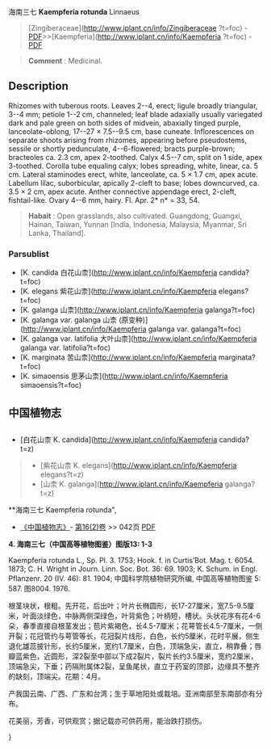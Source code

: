 海南三七 **Kaempferia rotunda** Linnaeus

> [Zingiberaceae](http://www.iplant.cn/info/Zingiberaceae ?t=foc) - [PDF](http://iplant.cn/foc/pdf/Zingiberaceae.pdf)>>[Kaempferia](http://www.iplant.cn/info/Kaempferia ?t=foc) - [PDF](http://www.iplant.cn/foc/pdf/Kaempferia.pdf)

> **Comment** : 
> Medicinal.

## Description

Rhizomes with tuberous roots. Leaves 2--4, erect; ligule broadly triangular, 3--4 mm; petiole 1--2 cm, channeled; leaf blade adaxially usually variegated dark and pale green on both sides of midvein, abaxially tinged purple, lanceolate-oblong, 17--27 × 7.5--9.5 cm, base cuneate. Inflorescences on separate shoots arising from rhizomes, appearing before pseudostems, sessile or shortly pedunculate, 4--6-flowered; bracts purple-brown; bracteoles ca. 2.3 cm, apex 2-toothed. Calyx 4.5--7 cm, split on 1 side, apex 3-toothed. Corolla tube equaling calyx; lobes spreading, white, linear, ca. 5 cm. Lateral staminodes erect, white, lanceolate, ca. 5 × 1.7 cm, apex acute. Labellum lilac, suborbicular, apically 2-cleft to base; lobes downcurved, ca. 3.5 × 2 cm, apex acute. Anther connective appendage erect, 2-cleft, fishtail-like. Ovary 4--6 mm, hairy. Fl. Apr. 2* n* = 33, 54.

> **Habait** : 
> Open grasslands, also cultivated. Guangdong, Guangxi, Hainan, Taiwan, Yunnan [India, Indonesia, Malaysia, Myanmar, Sri Lanka, Thailand].

### Parsublist

* [K.  candida  白花山柰](http://www.iplant.cn/info/Kaempferia candida?t=foc)
* [K.  elegans  紫花山柰](http://www.iplant.cn/info/Kaempferia elegans?t=foc)
* [K.  galanga  山柰](http://www.iplant.cn/info/Kaempferia galanga?t=foc)
* [K.  galanga var. galanga  山柰 (原变种)](http://www.iplant.cn/info/Kaempferia galanga var. galanga?t=foc)
* [K.  galanga var. latifolia  大叶山柰](http://www.iplant.cn/info/Kaempferia galanga var. latifolia?t=foc)
* [K.  marginata  苦山柰](http://www.iplant.cn/info/Kaempferia marginata?t=foc)
* [K.  simaoensis  思茅山柰](http://www.iplant.cn/info/Kaempferia simaoensis?t=foc)

## 中国植物志

## 
* [白花山柰  K.  candida](http://www.iplant.cn/info/Kaempferia candida?t=z)
> * [紫花山柰  K.  elegans](http://www.iplant.cn/info/Kaempferia elegans?t=z)
> * [山柰  K.  galanga](http://www.iplant.cn/info/Kaempferia galanga?t=z)

**海南三七 Kaempferia rotunda",

* [《中国植物志》](http://www.iplant.cn/frps)- [第16(2)卷](http://www.iplant.cn/frps/vol/16(2)) >> 042页 [PDF](http://www.iplant.cn/frps/pdf/16(2)/042c.pdf)

**4. 海南三七（中国高等植物图鉴）图版13: 1-3**

Kaempferia rotunda L., Sp. Pl. 3. 1753; Hook. f. in Curtis’Bot. Mag. t. 6054. 1873; C. H. Wright in Journ. Linn. Soc. Bot. 36: 69. 1903; K. Schum. in Engl. Pflanzenr. 20 (IV. 46): 81. 1904; 中国科学院植物研究所编, 中国高等植物图鉴 5: 587. 图8004. 1976.

根茎块状，根粗。先开花，后出叶；叶片长椭圆形，长17-27厘米，宽7.5-9.5厘米，叶面淡绿色，中脉两侧深绿色，叶背紫色；叶柄短，槽状。头状花序有花4-6朵，春季直接自根茎发出；苞片紫褐色，长4.5-7厘米；花萼管长4.5-7厘米，一侧开裂；花冠管约与萼管等长，花冠裂片线形，白色，长约5厘米，花时平展，侧生退化雄蕊披针形，长约5厘米，宽约1.7厘米，白色，顶端急尖，直立，稍靠叠；唇瓣蓝紫色，近圆形，深2裂至中部以下成2裂片，裂片长约3.5厘米，宽约2厘米，顶端急尖，下垂；药隔附属体2裂，呈鱼尾状，直立于药室的顶部，边缘具不整齐的缺刻，顶端尖。花期：4月。

产我国云南、广西、广东和台湾；生于草地阳处或栽培。亚洲南部至东南部亦有分布。

花美丽，芳香，可供观赏；据记载亦可供药用，能治跌打损伤。

}
